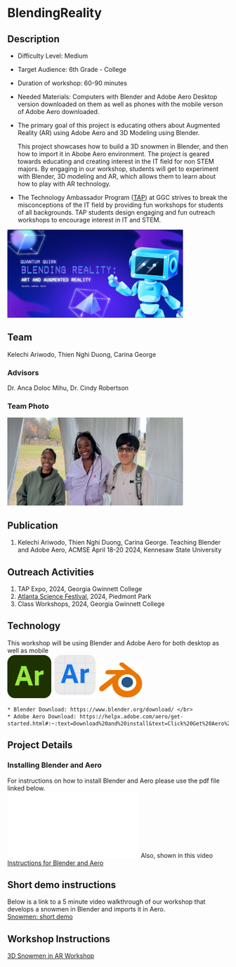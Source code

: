 # BlendingReality

## Description
* Difficulty Level: Medium
* Target Audience: 6th Grade - College
* Duration of workshop: 60-90 minutes
* Needed Materials: Computers with Blender and Adobe Aero Desktop version downloaded on them as well as phones with the mobile verson of Adobe Aero downloaded.
* The primary goal of this project is educating others about Augmented Reality (AR) using Adobe Aero and 3D Modeling using Blender.
  
  This project showcases how to build a 3D snowmen in Blender, and then how to import it in Abobe Aero environment. The project is geared towards educating and creating interest in the IT field for non STEM majors. By engaging in our workshop, students will get to experiment with Blender, 3D modeling and AR, which allows them to learn about how to play with AR technology. 
* The Technology Ambassador Program ([TAP](https://www.ggc.edu/academics/school-of-science-and-technology/research-internships-service-learning/technology-ambassador-program)) at GGC strives to break the misconceptions of the IT field by providing fun workshops for students of all backgrounds. TAP students design engaging and fun outreach workshops to encourage interest in IT and STEM.

[<img src= "Media/adPhoto.PNG" width="400" height="200">](https://youtu.be/_pExIUQkeek)

  ## Team
  Kelechi Ariwodo, 
  Thien Nghi Duong, 
  Carina George
  
  ### Advisors
  Dr. Anca Doloc Mihu, 
  Dr. Cindy Robertson

  ### Team Photo
<img src= "Media/groupPhoto.JPG" width="400" height="200"> </br>

  ## Publication
  1. Kelechi Ariwodo, Thien Nghi Duong, Carina George. Teaching Blender and Adobe Aero, ACMSE April 18-20 2024, Kennesaw State University

  ## Outreach Activities
 1. TAP Expo, 2024, Georgia Gwinnett College
 2. [Atlanta Science Festival](https://www.atlantasciencefestival.org), 2024, Piedmont Park
 3. Class Workshops, 2024, Georgia Gwinnett College
    
  ## Technology
  This workshop will be using Blender and Adobe Aero for both desktop as well as mobile </br>
    <img src= "Media/aeroAppLogo.png" width="100"> 
    <img src= "Media/aeroDesktopLogo.png" width="100"> 
    <img src= "Media/blenderLogo.png" width="100"> </br>

    * Blender Download: https://www.blender.org/download/ </br>
    * Adobe Aero Download: https://helpx.adobe.com/aero/get-started.html#:~:text=Download%20and%20install&text=Click%20Get%20Aero%20Player%20(beta,the%20onscreen%20instructions%20to%20install.&text=Click%20Get%20Aero%20on%20the,to%20sign%2Din%20and%20install.

## Project Details
### Installing Blender and Aero
For instructions on how to install Blender and Aero please use the pdf file linked below. <br>
![How download Blender and Aero](Documents/How%20download%20Blender%20and%20Aero.pdf)
Also, shown in this video [Instructions for Blender and Aero](https://youtu.be/mwFiZGFVci4)

## Short demo instructions 
Below is a link to a 5 minute video walkthrough of our workshop that develops a snowmen in Blender and imports it in Aero. <br>
[Snowmen: short demo](https://youtu.be/AOuorBHAStU)

## Workshop Instructions
[3D Snowmen in AR Workshop](https://youtu.be/NL7IVITbNt0)

